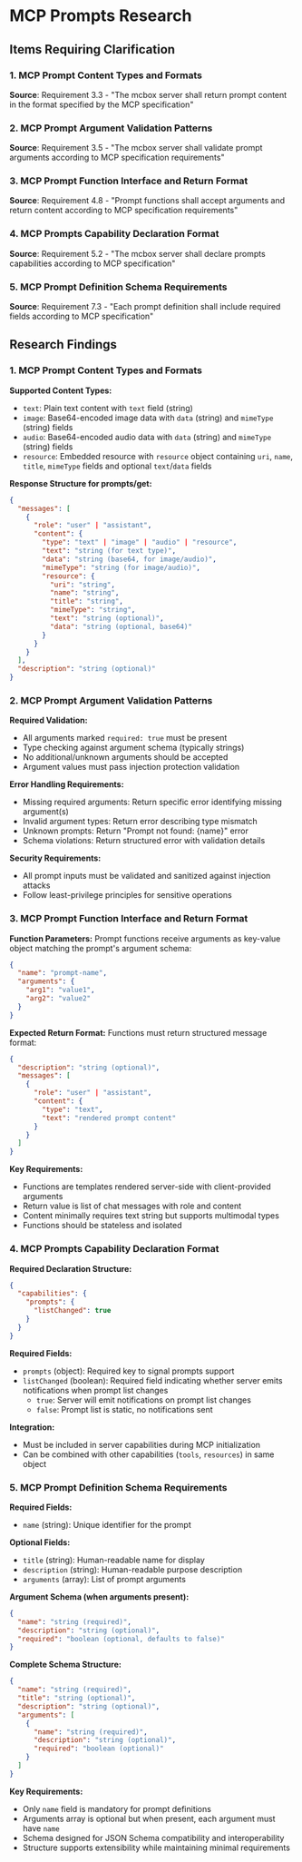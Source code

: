 # MCP Prompts Research

## Items Requiring Clarification

### 1. MCP Prompt Content Types and Formats

**Source**: Requirement 3.3 - "The mcbox server shall return prompt content in the format specified by the MCP specification"

### 2. MCP Prompt Argument Validation Patterns

**Source**: Requirement 3.5 - "The mcbox server shall validate prompt arguments according to MCP specification requirements"

### 3. MCP Prompt Function Interface and Return Format

**Source**: Requirement 4.8 - "Prompt functions shall accept arguments and return content according to MCP specification requirements"

### 4. MCP Prompts Capability Declaration Format

**Source**: Requirement 5.2 - "The mcbox server shall declare prompts capabilities according to MCP specification"

### 5. MCP Prompt Definition Schema Requirements

**Source**: Requirement 7.3 - "Each prompt definition shall include required fields according to MCP specification"

## Research Findings

### 1. MCP Prompt Content Types and Formats

**Supported Content Types:**

- `text`: Plain text content with `text` field (string)
- `image`: Base64-encoded image data with `data` (string) and `mimeType` (string) fields
- `audio`: Base64-encoded audio data with `data` (string) and `mimeType` (string) fields
- `resource`: Embedded resource with `resource` object containing `uri`, `name`, `title`, `mimeType` fields and optional `text`/`data` fields

**Response Structure for prompts/get:**

```json
{
  "messages": [
    {
      "role": "user" | "assistant",
      "content": {
        "type": "text" | "image" | "audio" | "resource",
        "text": "string (for text type)",
        "data": "string (base64, for image/audio)",
        "mimeType": "string (for image/audio)",
        "resource": {
          "uri": "string",
          "name": "string",
          "title": "string",
          "mimeType": "string",
          "text": "string (optional)",
          "data": "string (optional, base64)"
        }
      }
    }
  ],
  "description": "string (optional)"
}
```

### 2. MCP Prompt Argument Validation Patterns

**Required Validation:**

- All arguments marked `required: true` must be present
- Type checking against argument schema (typically strings)
- No additional/unknown arguments should be accepted
- Argument values must pass injection protection validation

**Error Handling Requirements:**

- Missing required arguments: Return specific error identifying missing argument(s)
- Invalid argument types: Return error describing type mismatch
- Unknown prompts: Return "Prompt not found: {name}" error
- Schema violations: Return structured error with validation details

**Security Requirements:**

- All prompt inputs must be validated and sanitized against injection attacks
- Follow least-privilege principles for sensitive operations

### 3. MCP Prompt Function Interface and Return Format

**Function Parameters:**
Prompt functions receive arguments as key-value object matching the prompt's argument schema:

```json
{
  "name": "prompt-name",
  "arguments": {
    "arg1": "value1",
    "arg2": "value2"
  }
}
```

**Expected Return Format:**
Functions must return structured message format:

```json
{
  "description": "string (optional)",
  "messages": [
    {
      "role": "user" | "assistant",
      "content": {
        "type": "text",
        "text": "rendered prompt content"
      }
    }
  ]
}
```

**Key Requirements:**

- Functions are templates rendered server-side with client-provided arguments
- Return value is list of chat messages with role and content
- Content minimally requires text string but supports multimodal types
- Functions should be stateless and isolated

### 4. MCP Prompts Capability Declaration Format

**Required Declaration Structure:**

```json
{
  "capabilities": {
    "prompts": {
      "listChanged": true
    }
  }
}
```

**Required Fields:**

- `prompts` (object): Required key to signal prompts support
- `listChanged` (boolean): Required field indicating whether server emits notifications when prompt list changes
  - `true`: Server will emit notifications on prompt list changes
  - `false`: Prompt list is static, no notifications sent

**Integration:**

- Must be included in server capabilities during MCP initialization
- Can be combined with other capabilities (`tools`, `resources`) in same object

### 5. MCP Prompt Definition Schema Requirements

**Required Fields:**

- `name` (string): Unique identifier for the prompt

**Optional Fields:**

- `title` (string): Human-readable name for display
- `description` (string): Human-readable purpose description
- `arguments` (array): List of prompt arguments

**Argument Schema (when arguments present):**

```json
{
  "name": "string (required)",
  "description": "string (optional)",
  "required": "boolean (optional, defaults to false)"
}
```

**Complete Schema Structure:**

```json
{
  "name": "string (required)",
  "title": "string (optional)",
  "description": "string (optional)",
  "arguments": [
    {
      "name": "string (required)",
      "description": "string (optional)",
      "required": "boolean (optional)"
    }
  ]
}
```

**Key Requirements:**

- Only `name` field is mandatory for prompt definitions
- Arguments array is optional but when present, each argument must have `name`
- Schema designed for JSON Schema compatibility and interoperability
- Structure supports extensibility while maintaining minimal requirements
